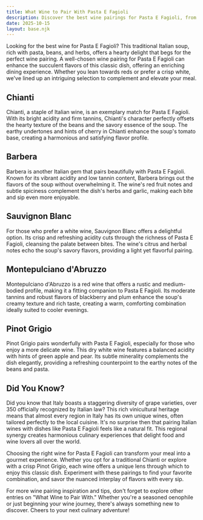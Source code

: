 ```yaml
---
title: What Wine to Pair With Pasta E Fagioli
description: Discover the best wine pairings for Pasta E Fagioli, from bold reds to crisp whites.
date: 2025-10-15
layout: base.njk
---
```


Looking for the best wine for Pasta E Fagioli? This traditional Italian soup, rich with pasta, beans, and herbs, offers a hearty delight that begs for the perfect wine pairing. A well-chosen wine pairing for Pasta E Fagioli can enhance the succulent flavors of this classic dish, offering an enriching dining experience. Whether you lean towards reds or prefer a crisp white, we've lined up an intriguing selection to complement and elevate your meal.

## Chianti

Chianti, a staple of Italian wine, is an exemplary match for Pasta E Fagioli. With its bright acidity and firm tannins, Chianti's character perfectly offsets the hearty texture of the beans and the savory essence of the soup. The earthy undertones and hints of cherry in Chianti enhance the soup's tomato base, creating a harmonious and satisfying flavor profile.

## Barbera

Barbera is another Italian gem that pairs beautifully with Pasta E Fagioli. Known for its vibrant acidity and low tannin content, Barbera brings out the flavors of the soup without overwhelming it. The wine's red fruit notes and subtle spiciness complement the dish's herbs and garlic, making each bite and sip even more enjoyable.

## Sauvignon Blanc

For those who prefer a white wine, Sauvignon Blanc offers a delightful option. Its crisp and refreshing acidity cuts through the richness of Pasta E Fagioli, cleansing the palate between bites. The wine's citrus and herbal notes echo the soup's savory flavors, providing a light yet flavorful pairing.

## Montepulciano d'Abruzzo

Montepulciano d'Abruzzo is a red wine that offers a rustic and medium-bodied profile, making it a fitting companion to Pasta E Fagioli. Its moderate tannins and robust flavors of blackberry and plum enhance the soup's creamy texture and rich taste, creating a warm, comforting combination ideally suited to cooler evenings.

## Pinot Grigio

Pinot Grigio pairs wonderfully with Pasta E Fagioli, especially for those who enjoy a more delicate wine. This dry white wine features a balanced acidity with hints of green apple and pear. Its subtle minerality complements the dish elegantly, providing a refreshing counterpoint to the earthy notes of the beans and pasta.

## Did You Know?

Did you know that Italy boasts a staggering diversity of grape varieties, over 350 officially recognized by Italian law? This rich vinicultural heritage means that almost every region in Italy has its own unique wines, often tailored perfectly to the local cuisine. It's no surprise then that pairing Italian wines with dishes like Pasta E Fagioli feels like a natural fit. This regional synergy creates harmonious culinary experiences that delight food and wine lovers all over the world.

Choosing the right wine for Pasta E Fagioli can transform your meal into a gourmet experience. Whether you opt for a traditional Chianti or explore with a crisp Pinot Grigio, each wine offers a unique lens through which to enjoy this classic dish. Experiment with these pairings to find your favorite combination, and savor the nuanced interplay of flavors with every sip.

For more wine pairing inspiration and tips, don't forget to explore other entries on "What Wine to Pair With." Whether you're a seasoned oenophile or just beginning your wine journey, there's always something new to discover. Cheers to your next culinary adventure!